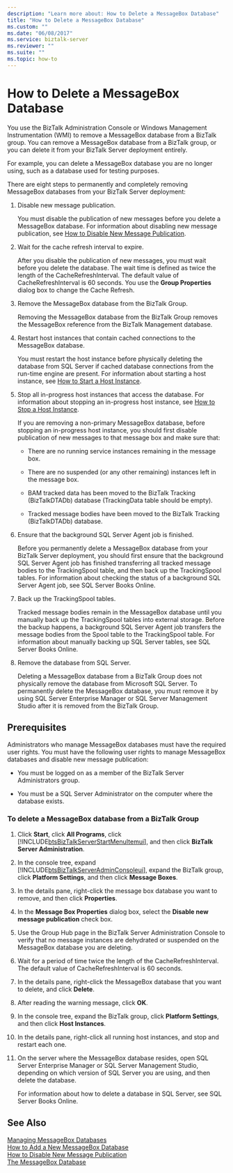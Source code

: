 ```yaml
---
description: "Learn more about: How to Delete a MessageBox Database"
title: "How to Delete a MessageBox Database"
ms.custom: ""
ms.date: "06/08/2017"
ms.service: biztalk-server
ms.reviewer: ""
ms.suite: ""
ms.topic: how-to
---
```

# How to Delete a MessageBox Database
You use the BizTalk Administration Console or Windows Management Instrumentation (WMI) to remove a MessageBox database from a BizTalk group. You can remove a MessageBox database from a BizTalk group, or you can delete it from your BizTalk Server deployment entirely.  
  
 For example, you can delete a MessageBox database you are no longer using, such as a database used for testing purposes.  
  
 There are eight steps to permanently and completely removing MessageBox databases from your BizTalk Server deployment:  
  
1.  Disable new message publication.  
  
     You must disable the publication of new messages before you delete a MessageBox database. For information about disabling new message publication, see [How to Disable New Message Publication](../core/how-to-disable-new-message-publication.md).  
  
2.  Wait for the cache refresh interval to expire.  
  
     After you disable the publication of new messages, you must wait before you delete the database. The wait time is defined as twice the length of the CacheRefreshInterval. The default value of CacheRefreshInterval is 60 seconds. You use the **Group Properties** dialog box to change the Cache Refresh.  
  
3.  Remove the MessageBox database from the BizTalk Group.  
  
     Removing the MessageBox database from the BizTalk Group removes the MessageBox reference from the BizTalk Management database.  
  
4.  Restart host instances that contain cached connections to the MessageBox database.  
  
     You must restart the host instance before physically deleting the database from SQL Server if cached database connections from the run-time engine are present. For information about starting a host instance, see [How to Start a Host Instance](../core/how-to-start-a-host-instance.md).  
  
5.  Stop all in-progress host instances that access the database. For information about stopping an in-progress host instance, see [How to Stop a Host Instance](../core/how-to-stop-a-host-instance.md).  
  
     If you are removing a non-primary MessageBox database, before stopping an in-progress host instance, you should first disable publication of new messages to that message box and make sure that:  
  
    -   There are no running service instances remaining in the message box.  
  
    -   There are no suspended (or any other remaining) instances left in the message box.  
  
    -   BAM tracked data has been moved to the BizTalk Tracking (BizTalkDTADb) database (TrackingData table should be empty).  
  
    -   Tracked message bodies have been moved to the BizTalk Tracking (BizTalkDTADb) database.  
  
6.  Ensure that the background SQL Server Agent job is finished.  
  
     Before you permanently delete a MessageBox database from your BizTalk Server deployment, you should first ensure that the background SQL Server Agent job has finished transferring all tracked message bodies to the TrackingSpool table, and then back up the TrackingSpool tables. For information about checking the status of a background SQL Server Agent job, see SQL Server Books Online.  
  
7.  Back up the TrackingSpool tables.  
  
     Tracked message bodies remain in the MessageBox database until you manually back up the TrackingSpool tables into external storage. Before the backup happens, a background SQL Server Agent job transfers the message bodies from the Spool table to the TrackingSpool table. For information about manually backing up SQL Server tables, see SQL Server Books Online.  
  
8.  Remove the database from SQL Server.  
  
     Deleting a MessageBox database from a BizTalk Group does not physically remove the database from Microsoft SQL Server. To permanently delete the MessageBox database, you must remove it by using SQL Server Enterprise Manager or SQL Server Management Studio after it is removed from the BizTalk Group.  
  
## Prerequisites  
 Administrators who manage MessageBox databases must have the required user rights. You must have the following user rights to manage MessageBox databases and disable new message publication:  
  
-   You must be logged on as a member of the BizTalk Server Administrators group.  
  
-   You must be a SQL Server Administrator on the computer where the database exists.  
  
### To delete a MessageBox database from a BizTalk Group  
  
1. Click **Start**, click **All Programs**, click [!INCLUDE[btsBizTalkServerStartMenuItemui](../includes/btsbiztalkserverstartmenuitemui-md.md)], and then click **BizTalk Server Administration**.  
  
2. In the console tree, expand [!INCLUDE[btsBizTalkServerAdminConsoleui](../includes/btsbiztalkserveradminconsoleui-md.md)], expand the BizTalk group, click **Platform Settings**, and then click **Message Boxes**.  
  
3. In the details pane, right-click the message box database you want to remove, and then click **Properties**.  
  
4. In the **Message Box Properties** dialog box, select the **Disable new message publication** check box.  
  
5. Use the Group Hub page in the BizTalk Server Administration Console to verify that no message instances are dehydrated or suspended on the MessageBox database you are deleting.  
  
6. Wait for a period of time twice the length of the CacheRefreshInterval. The default value of CacheRefreshInterval is 60 seconds.  
  
7. In the details pane, right-click the MessageBox database that you want to delete, and click **Delete**.  
  
8. After reading the warning message, click **OK**.  
  
9. In the console tree, expand the BizTalk group, click **Platform Settings**, and then click **Host Instances**.  
  
10. In the details pane, right-click all running host instances, and stop and restart each one.  
  
11. On the server where the MessageBox database resides, open SQL Server Enterprise Manager or SQL Server Management Studio, depending on which version of SQL Server you are using, and then delete the database.  
  
     For information about how to delete a database in SQL Server, see SQL Server Books Online.  
  
## See Also  
 [Managing MessageBox Databases](../core/managing-messagebox-databases.md)   
 [How to Add a New MessageBox Database](../core/how-to-add-a-new-messagebox-database.md)   
 [How to Disable New Message Publication](../core/how-to-disable-new-message-publication.md)   
 [The MessageBox Database](../core/the-messagebox-database.md)
